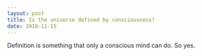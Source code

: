```yaml
---
layout: post
title: Is the universe defined by consciousness?
date: 2018-11-15
---
```


<p>Definition is something that only a conscious mind can do. So yes.</p>
